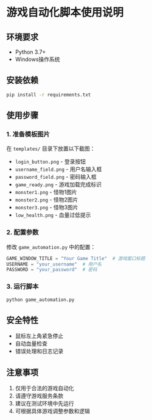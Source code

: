 # 游戏自动化脚本使用说明

## 环境要求
- Python 3.7+
- Windows操作系统

## 安装依赖
```bash
pip install -r requirements.txt
```

## 使用步骤

### 1. 准备模板图片
在 `templates/` 目录下放置以下截图：
- `login_button.png` - 登录按钮
- `username_field.png` - 用户名输入框
- `password_field.png` - 密码输入框
- `game_ready.png` - 游戏加载完成标识
- `monster1.png` - 怪物1图片
- `monster2.png` - 怪物2图片
- `monster3.png` - 怪物3图片
- `low_health.png` - 血量过低提示

### 2. 配置参数
修改 `game_automation.py` 中的配置：
```python
GAME_WINDOW_TITLE = "Your Game Title"  # 游戏窗口标题
USERNAME = "your_username"  # 用户名
PASSWORD = "your_password"  # 密码
```

### 3. 运行脚本
```bash
python game_automation.py
```

## 安全特性
- 鼠标左上角紧急停止
- 自动血量检查
- 错误处理和日志记录

## 注意事项
1. 仅用于合法的游戏自动化
2. 请遵守游戏服务条款
3. 建议在测试环境中先运行
4. 可根据具体游戏调整参数和逻辑